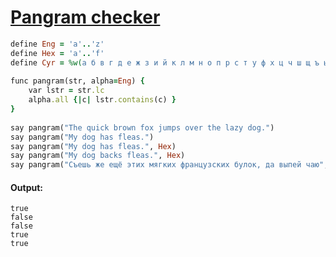 [1]: http://rosettacode.org/wiki/Pangram_checker

# [Pangram checker][1]

```ruby
define Eng = 'a'..'z'
define Hex = 'a'..'f'
define Cyr = %w(а б в г д е ж з и й к л м н о п р с т у ф х ц ч ш щ ъ ы ь э ю я ё)
 
func pangram(str, alpha=Eng) {
    var lstr = str.lc
    alpha.all {|c| lstr.contains(c) }
}
 
say pangram("The quick brown fox jumps over the lazy dog.")
say pangram("My dog has fleas.")
say pangram("My dog has fleas.", Hex)
say pangram("My dog backs fleas.", Hex)
say pangram("Съешь же ещё этих мягких французских булок, да выпей чаю", Cyr)
```

#### Output:
```
true
false
false
true
true
```
